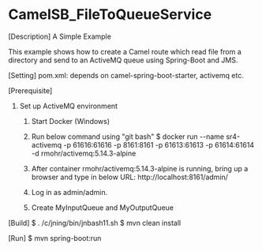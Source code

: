 # CamelSB_FileToQueueService
[Description]
A Simple Example

This example shows how to create a Camel route which read file from a directory and send to an ActiveMQ queue using Spring-Boot and JMS.

[Setting]
pom.xml:
    depends on camel-spring-boot-starter, activemq etc.

[Prerequisite]
1. Set up ActiveMQ environment
   1) Start Docker (Windows)
   2) Run below command using "git bash"
	  $ docker run --name sr4-activemq -p 61616:61616 -p 8161:8161 -p 61613:61613 -p 61614:61614 -d rmohr/activemq:5.14.3-alpine

   3) After container rmohr/activemq:5.14.3-alpine is running, bring up a browser and type in below URL:
	  http://localhost:8161/admin/

   4) Log in as admin/admin.
   5) Create MyInputQueue and MyOutputQueue

[Build]
$ . /c/jning/bin/jnbash11.sh
$ mvn clean install

[Run]
$ mvn spring-boot:run